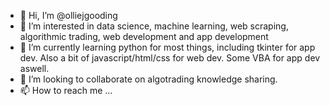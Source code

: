 - 👋 Hi, I’m @olliejgooding
- 👀 I’m interested in data science, machine learning, web scraping, algorithmic trading, web development and app development
- 🌱 I’m currently learning python for most things, including tkinter for app dev. Also a bit of javascript/html/css for web dev. Some VBA for app dev aswell.
- 💞️ I’m looking to collaborate on algotrading knowledge sharing.
- 📫 How to reach me ...

<!---
olliejgooding/olliejgooding is a ✨ special ✨ repository because its `README.md` (this file) appears on your GitHub profile.
You can click the Preview link to take a look at your changes.
--->
